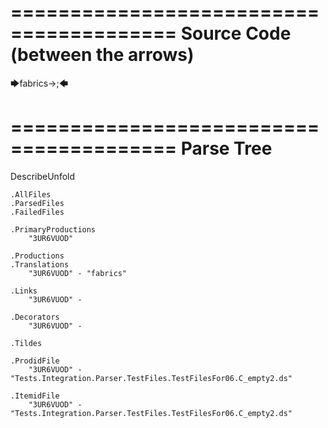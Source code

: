========================================
Source Code (between the arrows)
========================================

🡆fabrics->;🡄

========================================
Parse Tree
========================================
DescribeUnfold

    .AllFiles
    .ParsedFiles
    .FailedFiles

    .PrimaryProductions
        "3UR6VUOD" 

    .Productions
    .Translations
        "3UR6VUOD" - "fabrics"

    .Links
        "3UR6VUOD" - 

    .Decorators
        "3UR6VUOD" - 

    .Tildes

    .ProdidFile
        "3UR6VUOD" - "Tests.Integration.Parser.TestFiles.TestFilesFor06.C_empty2.ds"

    .ItemidFile
        "3UR6VUOD" - "Tests.Integration.Parser.TestFiles.TestFilesFor06.C_empty2.ds"

